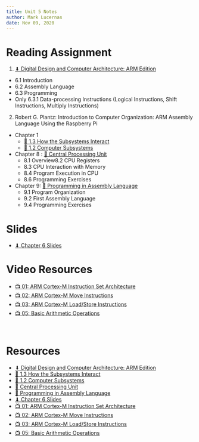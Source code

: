 ```yaml
---
title: Unit 5 Notes
author: Mark Lucernas
date: Nov 09, 2020
---
```



# Reading Assignment

1. [⬇ Digital Design and Computer Architecture: ARM Edition](file:../../../../files/fall-2020/CISC-211/DDCAarm.pdf)

- 6.1 Introduction
- 6.2 Assembly Language
- 6.3 Programming
- Only 6.3.1 Data-processing Instructions (Logical Instructions, Shift Instructions, Multiply Instructions)

2. Robert G. Plantz: Introduction to Computer Organization: ARM Assembly
   Language Using the Raspberry Pi

- Chapter 1
  * [📄 1.3 How the Subsystems Interact](https://bob.cs.sonoma.edu/IntroCompOrg-RPi/sec-subsystems.html)
  * [📄 1.2 Computer Subsystems](https://bob.cs.sonoma.edu/IntroCompOrg-RPi/section-3.html)
- Chapter 8 : [📄 Central Processing Unit](https://bob.cs.sonoma.edu/IntroCompOrg-RPi/chp-cpu.html)
  * 8.1 Overview8.2 CPU Registers
  * 8.3 CPU Interaction with Memory
  * 8.4 Program Execution in CPU
  * 8.6 Programming Exercises
- Chapter 9: [📄 Programming in Assembly Language](https://bob.cs.sonoma.edu/IntroCompOrg-RPi/chp-asm.html)
  * 9.1 Program Organization
  * 9.2 First Assembly Language
  * 9.4 Programming Exercises

# Slides

- [⬇ Chapter 6 Slides](file:../../../../files/fall-2020/CISC-211/slides/DDCAarm_Ch6.pptx)

# Video Resources

- [📺 01: ARM Cortex-M Instruction Set Architecture](https://www.youtube.com/watch?v=15z_vn4H41U)
- [📺 02: ARM Cortex-M Move Instructions](https://www.youtube.com/watch?v=0_r-3eWB54c)
- [📺 03: ARM Cortex-M Load/Store Instructions](https://www.youtube.com/watch?v=07ATOG5wXPE)
- [📺 05: Basic Arithmetic Operations](https://www.youtube.com/watch?v=JmpQ79h_0eA)

<br>

# Resources

- [⬇ Digital Design and Computer Architecture: ARM Edition](file:../../../../files/fall-2020/CISC-211/DDCAarm.pdf)
- [📄 1.3 How the Subsystems Interact](https://bob.cs.sonoma.edu/IntroCompOrg-RPi/sec-subsystems.html)
- [📄 1.2 Computer Subsystems](https://bob.cs.sonoma.edu/IntroCompOrg-RPi/section-3.html)
- [📄 Central Processing Unit](https://bob.cs.sonoma.edu/IntroCompOrg-RPi/chp-cpu.html)
- [📄 Programming in Assembly Language](https://bob.cs.sonoma.edu/IntroCompOrg-RPi/chp-asm.html)
- [⬇ Chapter 6 Slides](file:../../../../files/fall-2020/CISC-211/slides/DDCAarm_Ch6.pptx)
- [📺 01: ARM Cortex-M Instruction Set Architecture](https://www.youtube.com/watch?v=15z_vn4H41U)
- [📺 02: ARM Cortex-M Move Instructions](https://www.youtube.com/watch?v=0_r-3eWB54c)
- [📺 03: ARM Cortex-M Load/Store Instructions](https://www.youtube.com/watch?v=07ATOG5wXPE)
- [📺 05: Basic Arithmetic Operations](https://www.youtube.com/watch?v=JmpQ79h_0eA)

